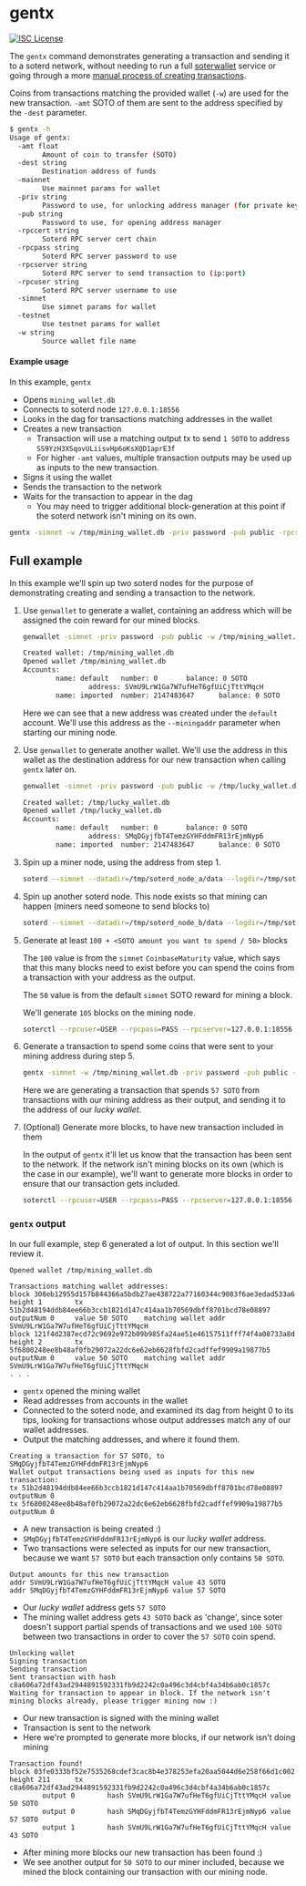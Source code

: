 gentx
===

[![ISC License](http://img.shields.io/badge/license-ISC-blue.svg)](http://copyfree.org)

The `gentx` command demonstrates generating a transaction and sending it to a soterd network, without needing to run a full [soterwallet](https://github.com/soteria-dag/soterwallet) service or going through a more [manual process of creating transactions](http://www.righto.com/2014/02/bitcoins-hard-way-using-raw-bitcoin.html).

Coins from transactions matching the provided wallet (`-w`) are used for the new transaction. `-amt` SOTO of them are sent to the address specified by the `-dest` parameter. 

```bash
$ gentx -h
Usage of gentx:
  -amt float
        Amount of coin to transfer (SOTO)
  -dest string
        Destination address of funds
  -mainnet
        Use mainnet params for wallet
  -priv string
        Password to use, for unlocking address manager (for private keys and info)
  -pub string
        Password to use, for opening address manager
  -rpccert string
        Soterd RPC server cert chain
  -rpcpass string
        Soterd RPC server password to use
  -rpcserver string
        Soterd RPC server to send transaction to (ip:port)
  -rpcuser string
        Soterd RPC server username to use
  -simnet
        Use simnet params for wallet
  -testnet
        Use testnet params for wallet
  -w string
        Source wallet file name
```

#### Example usage
In this example, `gentx`
* Opens `mining_wallet.db`
* Connects to soterd node `127.0.0.1:18556`
* Looks in the dag for transactions matching addresses in the wallet
* Creates a new transaction
    * Transaction will use a matching output tx to send `1 SOTO` to address `SS9YzH3XSqovULiisvHp6oKsXQD1aprE3f`
    * For higher `-amt` values, multiple transaction outputs may be used up as inputs to the new transaction. 
* Signs it using the wallet
* Sends the transaction to the network
* Waits for the transaction to appear in the dag
    * You may need to trigger additional block-generation at this point if the soterd network isn't mining on its own. 
```bash
gentx -simnet -w /tmp/mining_wallet.db -priv password -pub public -rpcserver "127.0.0.1:18556" -rpcuser USER -rpcpass PASS -dest SS9YzH3XSqovULiisvHp6oKsXQD1aprE3f -amt 1
```

## Full example

In this example we'll spin up two soterd nodes for the purpose of demonstrating creating and sending a transaction to the network.

1. Use `genwallet` to generate a wallet, containing an address which will be assigned the coin reward for our mined blocks.

    ```bash
    genwallet -simnet -priv password -pub public -w /tmp/mining_wallet.db

    Created wallet: /tmp/mining_wallet.db
    Opened wallet /tmp/mining_wallet.db
    Accounts:
            name: default   number: 0       balance: 0 SOTO
                    address: SVmU9LrW1Ga7W7ufHeT6gfUiCjTttYMqcH
            name: imported  number: 2147483647      balance: 0 SOTO
    ```

    Here we can see that a new address was created under the `default` account. We'll use this address as the `--miningaddr` parameter when starting our mining node.

2. Use `genwallet` to generate another wallet. We'll use the address in this wallet as the destination address for our new transaction when calling `gentx` later on.

    ```bash
    genwallet -simnet -priv password -pub public -w /tmp/lucky_wallet.db
    
    Created wallet: /tmp/lucky_wallet.db
    Opened wallet /tmp/lucky_wallet.db
    Accounts:
            name: default   number: 0       balance: 0 SOTO
                    address: SMqDGyjfbT4TemzGYHFddmFR13rEjmNyp6
            name: imported  number: 2147483647      balance: 0 SOTO
    
    ```

3. Spin up a miner node, using the address from step 1.

    ```bash
    soterd --simnet --datadir=/tmp/soterd_node_a/data --logdir=/tmp/soterd_node_a/logs --listen=127.0.0.1:18555 --rpclisten=127.0.0.1:18556 --rpcuser=USER --rpcpass=PASS --connect=127.0.0.1:19555 --miningaddr=SVmU9LrW1Ga7W7ufHeT6gfUiCjTttYMqcH
    ```

4. Spin up another soterd node. This node exists so that mining can happen (miners need someone to send blocks to)

    ```bash
    soterd --simnet --datadir=/tmp/soterd_node_b/data --logdir=/tmp/soterd_node_b/logs --listen=127.0.0.1:19555 --rpclisten=127.0.0.1:19556 --rpcuser=USER --rpcpass=PASS --connect=127.0.0.1:18555
    ```

5. Generate at least `100 + <SOTO amount you want to spend / 50>` blocks

    The `100` value is from the `simnet` `CoinbaseMaturity` value, which says that this many blocks need to exist before you can spend the coins from a transaction with your address as the output.
    
    The `50` value is from the default `simnet` SOTO reward for mining a block.
    
    We'll generate `105` blocks on the mining node.
    
    ```bash
    soterctl --rpcuser=USER --rpcpass=PASS --rpcserver=127.0.0.1:18556 --simnet --skipverify generate 105
    ```
    
6. Generate a transaction to spend some coins that were sent to your mining address during step 5.

    ```bash
    gentx -simnet -w /tmp/mining_wallet.db -priv password -pub public -rpcserver "127.0.0.1:18556" -rpcuser USER -rpcpass PASS -dest SMqDGyjfbT4TemzGYHFddmFR13rEjmNyp6 -amt 57
    ```

    Here we are generating a transaction that spends `57 SOTO` from transactions with our mining address as their output, and sending it to the address of our _lucky wallet_.

7. (Optional) Generate more blocks, to have new transaction included in them

    In the output of `gentx` it'll let us know that the transaction has been sent to the network. If the network isn't mining blocks on its own (which is the case in our example), we'll want to generate more blocks in order to ensure that our transaction gets included.
    
    ```bash
    soterctl --rpcuser=USER --rpcpass=PASS --rpcserver=127.0.0.1:18556 --simnet --skipverify generate 5
    ```
    
### `gentx` output

In our full example, step 6 generated a lot of output. In this section we'll review it.

```
Opened wallet /tmp/mining_wallet.db

Transactions matching wallet addresses:
block 308eb12955d157b844366a5bdb27ae438722a77160344c9083f6ae3edad533a6  height 1        tx 51b2d48194ddb84ee66b3ccb1821d147c414aa1b70569dbff8701bcd78e08897      outputNum 0     value 50 SOTO    matching wallet addr SVmU9LrW1Ga7W7ufHeT6gfUiCjTttYMqcH
block 121f4d2387ecd72c9692e972b09b985fa24ae51e46157511fff74f4a08733a8d  height 2        tx 5f6800248ee8b48af0fb29072a22dc6e62eb6628fbfd2cadffef9909a19877b5      outputNum 0     value 50 SOTO    matching wallet addr SVmU9LrW1Ga7W7ufHeT6gfUiCjTttYMqcH
. . .
```
* `gentx` opened the mining wallet
* Read addresses from accounts in the wallet
* Connected to the soterd node, and examined its dag from height 0 to its tips, looking for transactions whose output addresses match any of our wallet addresses.
* Output the matching addresses, and where it found them.

 ```
Creating a transaction for 57 SOTO, to SMqDGyjfbT4TemzGYHFddmFR13rEjmNyp6
Wallet output transactions being used as inputs for this new transaction:
tx 51b2d48194ddb84ee66b3ccb1821d147c414aa1b70569dbff8701bcd78e08897     outputNum 0
tx 5f6800248ee8b48af0fb29072a22dc6e62eb6628fbfd2cadffef9909a19877b5     outputNum 0
```
* A new transaction is being created :)
* `SMqDGyjfbT4TemzGYHFddmFR13rEjmNyp6` is our _lucky wallet_ address.
* Two transactions were selected as inputs for our new transaction, because we want `57 SOTO` but each transaction only contains `50 SOTO`.

```
Output amounts for this new transaction
addr SVmU9LrW1Ga7W7ufHeT6gfUiCjTttYMqcH value 43 SOTO
addr SMqDGyjfbT4TemzGYHFddmFR13rEjmNyp6 value 57 SOTO
```
* Our _lucky wallet_ address gets `57 SOTO`
* The mining wallet address gets `43 SOTO` back as 'change', since soter doesn't support partial spends of transactions and we used `100 SOTO` between two transactions in order to cover the `57 SOTO` coin spend.

```
Unlocking wallet
Signing transaction
Sending transaction
Sent transaction with hash c8a606a72df43ad2944891592331fb9d2242c0a496c3d4cbf4a34b6ab0c1857c
Waiting for transaction to appear in block. If the network isn't mining blocks already, please trigger mining now :)
```
* Our new transaction is signed with the mining wallet
* Transaction is sent to the network
* Here we're prompted to generate more blocks, if our network isn't doing mining

```
Transaction found!
block 03fe0333bf52e7535268cdef3cac8b4e378253efa20aa5044d6e258f66d1c002  height 211      tx c8a606a72df43ad2944891592331fb9d2242c0a496c3d4cbf4a34b6ab0c1857c
        output 0        hash SVmU9LrW1Ga7W7ufHeT6gfUiCjTttYMqcH value 50 SOTO
        output 0        hash SMqDGyjfbT4TemzGYHFddmFR13rEjmNyp6 value 57 SOTO
        output 1        hash SVmU9LrW1Ga7W7ufHeT6gfUiCjTttYMqcH value 43 SOTO
```
* After mining more blocks our new transaction has been found :)
* We see another output for `50 SOTO` to our miner included, because we mined the block containing our transaction with our mining node.